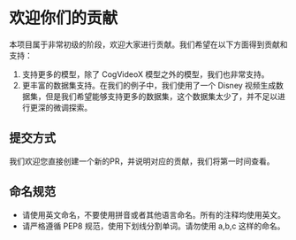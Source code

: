 # 欢迎你们的贡献

本项目属于非常初级的阶段，欢迎大家进行贡献。我们希望在以下方面得到贡献和支持：

1. 支持更多的模型，除了 CogVideoX 模型之外的模型，我们也非常支持。
2. 更丰富的数据集支持。在我们的例子中，我们使用了一个 Disney 视频生成数据集，但是我们希望能够支持更多的数据集，这个数据集太少了，并不足以进行更深的微调探索。


## 提交方式

我们欢迎您直接创建一个新的PR，并说明对应的贡献，我们将第一时间查看。

## 命名规范

- 请使用英文命名，不要使用拼音或者其他语言命名。所有的注释均使用英文。
- 请严格遵循 PEP8 规范，使用下划线分割单词。请勿使用 a,b,c 这样的命名。